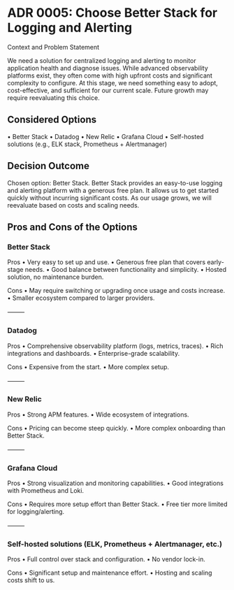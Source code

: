 # ADR 0005: Choose Better Stack for Logging and Alerting

Context and Problem Statement

We need a solution for centralized logging and alerting to monitor application health and diagnose issues. While advanced observability platforms exist, they often come with high upfront costs and significant complexity to configure. At this stage, we need something easy to adopt, cost-effective, and sufficient for our current scale. Future growth may require reevaluating this choice.

## Considered Options
•	Better Stack
•	Datadog
•	New Relic
•	Grafana Cloud
•	Self-hosted solutions (e.g., ELK stack, Prometheus + Alertmanager)

## Decision Outcome

Chosen option: Better Stack.
Better Stack provides an easy-to-use logging and alerting platform with a generous free plan. It allows us to get started quickly without incurring significant costs. As our usage grows, we will reevaluate based on costs and scaling needs.

## Pros and Cons of the Options

### Better Stack

Pros
•	Very easy to set up and use.
•	Generous free plan that covers early-stage needs.
•	Good balance between functionality and simplicity.
•	Hosted solution, no maintenance burden.

Cons
•	May require switching or upgrading once usage and costs increase.
•	Smaller ecosystem compared to larger providers.

⸻

### Datadog

Pros
•	Comprehensive observability platform (logs, metrics, traces).
•	Rich integrations and dashboards.
•	Enterprise-grade scalability.

Cons
•	Expensive from the start.
•	More complex setup.

⸻

### New Relic

Pros
•	Strong APM features.
•	Wide ecosystem of integrations.

Cons
•	Pricing can become steep quickly.
•	More complex onboarding than Better Stack.

⸻

### Grafana Cloud

Pros
•	Strong visualization and monitoring capabilities.
•	Good integrations with Prometheus and Loki.

Cons
•	Requires more setup effort than Better Stack.
•	Free tier more limited for logging/alerting.

⸻

### Self-hosted solutions (ELK, Prometheus + Alertmanager, etc.)

Pros
•	Full control over stack and configuration.
•	No vendor lock-in.

Cons
•	Significant setup and maintenance effort.
•	Hosting and scaling costs shift to us.